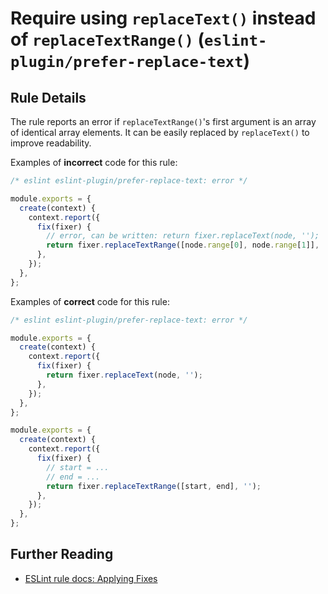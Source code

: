 # Require using `replaceText()` instead of `replaceTextRange()` (`eslint-plugin/prefer-replace-text`)

<!-- end auto-generated rule header -->

## Rule Details

The rule reports an error if `replaceTextRange()`'s first argument is an array of identical array elements. It can be easily replaced by `replaceText()` to improve readability.

Examples of **incorrect** code for this rule:

```js
/* eslint eslint-plugin/prefer-replace-text: error */

module.exports = {
  create(context) {
    context.report({
      fix(fixer) {
        // error, can be written: return fixer.replaceText(node, '');
        return fixer.replaceTextRange([node.range[0], node.range[1]], '');
      },
    });
  },
};
```

Examples of **correct** code for this rule:

```js
/* eslint eslint-plugin/prefer-replace-text: error */

module.exports = {
  create(context) {
    context.report({
      fix(fixer) {
        return fixer.replaceText(node, '');
      },
    });
  },
};

module.exports = {
  create(context) {
    context.report({
      fix(fixer) {
        // start = ...
        // end = ...
        return fixer.replaceTextRange([start, end], '');
      },
    });
  },
};
```

## Further Reading

- [ESLint rule docs: Applying Fixes](https://eslint.org/docs/latest/extend/custom-rules#applying-fixes)
